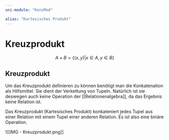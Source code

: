 ```yaml
---
uni-module: "KonzMod"

alias: "Kartesisches Produkt"
---
```


# Kreuzprodukt

$$A\times B=\{ (x,y)| x \in A, y \in B \}$$

## Kreuzprodukt

Um das Kreuzprodukt definieren zu können benötigt man die Konkatenation als Hilfsmittel. Sie dient der Verkettung von Tupeln. Natürlich ist sie deswegen auch keine Operation der [[Relationenalgebra]], da das Ergebnis keine Relation ist.

Das Kreuzprodukt (Kartesisches Produkt) konkateniert jedes Tupel aus einer Relation mit einem Tupel einer anderen Relation. Es ist also eine binäre Operation.

![[IMG - Kreuzprodukt.png]]
